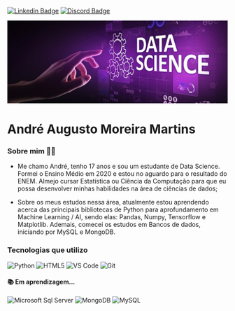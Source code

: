 [![Linkedin Badge](https://img.shields.io/badge/-André_Martins-blue?style=flat-square&logo=Linkedin&logoColor=white&link=https://www.linkedin.com/in/andré-martins-3a9520201/)](https://www.linkedin.com/in/andré-martins-3a9520201) [![Discord Badge](https://img.shields.io/badge/-André_Martins-7289da?style=flat-square&logo=Discord&logoColor=white&link)](https://discordapp.com/users/599995902857576448/)

<a>
  <img src="https://github.com/AndreMartins21/AndreMartins21/blob/main/data_sciece.jpg"/>
</a>


# André Augusto Moreira Martins


###   Sobre mim  👨‍💻
- Me chamo André, tenho 17 anos e sou um estudante de Data Science. 
Formei o Ensino Médio em 2020 e estou no aguardo para o resultado do ENEM. Almejo cursar Estatística ou Ciência da Computação para que eu possa desenvolver minhas habilidades na área de ciências de dados;

- Sobre os meus estudos nessa área, atualmente estou aprendendo acerca das principais bibliotecas de Python para aprofundamento em Machine Learning / AI, sendo elas: Pandas, Numpy, Tensorflow e Matplotlib. Ademais, comecei os estudos em Bancos de dados, iniciando por MySQL e MongoDB.

###  Tecnologias que utilizo  

![Python](http://img.shields.io/badge/-Python-3776AB?style=flat-square&logo=python&logoColor=ffffff)    ![HTML5](https://img.shields.io/badge/-HTML5-%23E44D27?style=flat-square&logo=html5&logoColor=ffffff)  ![VS Code](http://img.shields.io/badge/-VS%20Code-007ACC?style=flat-square&logo=visual-studio-code&logoColor=ffffff) ![Git](https://img.shields.io/badge/Git-F05032?style=flat-square&logo=Git&logoColor=white)  




#### 📚 Em aprendizagem... 
![Microsoft Sql Server](https://img.shields.io/badge/-Sql%20Server-CC2927?style=flat-square&logo=microsoft-sql-server&logoColor=ffffff)
![MongoDB](https://img.shields.io/badge/-MongoDB-black?style=flat-square&logo=mongodb&link=https://github.com/LuizCarlosAbbott/)
![MySQL](https://img.shields.io/badge/-MySQL-black?style=flat-square&logo=mysql&link=https://github.com/LuizCarlosAbbott/)
